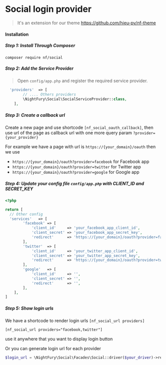 # Social login provider
 > It's an extension for our theme https://github.com/hieu-pv/nf-theme 
 
#### Installation
##### Step 1: Install Through Composer
```
composer require nf/social
```
##### Step 2: Add the Service Provider
> Open `config/app.php` and register the required service provider.

```php
  'providers'  => [
        // .... Others providers 
        \NightFury\Social\SocialServiceProvider::class,
    ],
```
##### Step 3: Create a callback url
Create a new page and use shortcode `[nf_social_oauth_callback]`, then use url of the page as callback url with one more query param `?provider={your_provider}` 

For example we have a page with url is `https://{your_domain}/oauth` then we use 
- `https://{your_domain}/oauth?provider=facebook` for Facebook app 
- `https://{your_domain}/oauth?provider=twitter` for Twitter app 
- `https://{your_domain}/oauth?provider=google` for Google app 

##### Step 4: Update your config file `config/app.php` with CLIENT_ID and SECRET_KEY
```php
<?php

return [
  // Other config 
  'services'   => [
        'facebook' => [
            'client_id'     => 'your_facebook_app_client_id',
            'client_secret' => 'your_facebook_app_secret_key',
            'redirect'      => 'https://{your_domain}/oauth?provider=facebook', // use callback url from step 3
        ],
        'twitter'  => [
            'client_id'     => 'your_twitter_app_client_id',
            'client_secret' => 'your_twitter_app_secret_key',
            'redirect'      => 'https://{your_domain}/oauth?provider=twitter', // use callback url from step 3
        ],
        'google'   => [
            'client_id'     => '',
            'client_secret' => '',
            'redirect'      => '',
        ],
    ],
]
```
##### Step 5: Show login urls
We have a shortcode to render login urls `[nf_social_url providers]`
```
[nf_social_url providers="facebook,twitter"]
```
use it anywhere that you want to display login button

Or you can generate login url for each provider
```php
$login_url = \NightFury\Social\Facades\Social::driver($your_driver)->redirect()->getTargetUrl();

```
